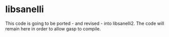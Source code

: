 # libsanelli
This code is going to be ported - and revised - into libsanelli2. The code will remain here in order to allow gasp to compile. 
